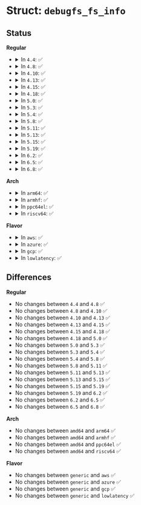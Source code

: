 # Struct: <code>debugfs_fs_info</code>

## Status
<b>Regular</b>
<ul>
<li>
<details>
<summary>In <code>4.4</code>: ✅</summary>

```c
struct debugfs_fs_info {
    struct debugfs_mount_opts mount_opts;
};
```
</details>
</li>
<li>
<details>
<summary>In <code>4.8</code>: ✅</summary>

```c
struct debugfs_fs_info {
    struct debugfs_mount_opts mount_opts;
};
```
</details>
</li>
<li>
<details>
<summary>In <code>4.10</code>: ✅</summary>

```c
struct debugfs_fs_info {
    struct debugfs_mount_opts mount_opts;
};
```
</details>
</li>
<li>
<details>
<summary>In <code>4.13</code>: ✅</summary>

```c
struct debugfs_fs_info {
    struct debugfs_mount_opts mount_opts;
};
```
</details>
</li>
<li>
<details>
<summary>In <code>4.15</code>: ✅</summary>

```c
struct debugfs_fs_info {
    struct debugfs_mount_opts mount_opts;
};
```
</details>
</li>
<li>
<details>
<summary>In <code>4.18</code>: ✅</summary>

```c
struct debugfs_fs_info {
    struct debugfs_mount_opts mount_opts;
};
```
</details>
</li>
<li>
<details>
<summary>In <code>5.0</code>: ✅</summary>

```c
struct debugfs_fs_info {
    struct debugfs_mount_opts mount_opts;
};
```
</details>
</li>
<li>
<details>
<summary>In <code>5.3</code>: ✅</summary>

```c
struct debugfs_fs_info {
    struct debugfs_mount_opts mount_opts;
};
```
</details>
</li>
<li>
<details>
<summary>In <code>5.4</code>: ✅</summary>

```c
struct debugfs_fs_info {
    struct debugfs_mount_opts mount_opts;
};
```
</details>
</li>
<li>
<details>
<summary>In <code>5.8</code>: ✅</summary>

```c
struct debugfs_fs_info {
    struct debugfs_mount_opts mount_opts;
};
```
</details>
</li>
<li>
<details>
<summary>In <code>5.11</code>: ✅</summary>

```c
struct debugfs_fs_info {
    struct debugfs_mount_opts mount_opts;
};
```
</details>
</li>
<li>
<details>
<summary>In <code>5.13</code>: ✅</summary>

```c
struct debugfs_fs_info {
    struct debugfs_mount_opts mount_opts;
};
```
</details>
</li>
<li>
<details>
<summary>In <code>5.15</code>: ✅</summary>

```c
struct debugfs_fs_info {
    struct debugfs_mount_opts mount_opts;
};
```
</details>
</li>
<li>
<details>
<summary>In <code>5.19</code>: ✅</summary>

```c
struct debugfs_fs_info {
    struct debugfs_mount_opts mount_opts;
};
```
</details>
</li>
<li>
<details>
<summary>In <code>6.2</code>: ✅</summary>

```c
struct debugfs_fs_info {
    struct debugfs_mount_opts mount_opts;
};
```
</details>
</li>
<li>
<details>
<summary>In <code>6.5</code>: ✅</summary>

```c
struct debugfs_fs_info {
    struct debugfs_mount_opts mount_opts;
};
```
</details>
</li>
<li>
<details>
<summary>In <code>6.8</code>: ✅</summary>

```c
struct debugfs_fs_info {
    struct debugfs_mount_opts mount_opts;
};
```
</details>
</li>
</ul>
<b>Arch</b>
<ul>
<li>
<details>
<summary>In <code>arm64</code>: ✅</summary>

```c
struct debugfs_fs_info {
    struct debugfs_mount_opts mount_opts;
};
```
</details>
</li>
<li>
<details>
<summary>In <code>armhf</code>: ✅</summary>

```c
struct debugfs_fs_info {
    struct debugfs_mount_opts mount_opts;
};
```
</details>
</li>
<li>
<details>
<summary>In <code>ppc64el</code>: ✅</summary>

```c
struct debugfs_fs_info {
    struct debugfs_mount_opts mount_opts;
};
```
</details>
</li>
<li>
<details>
<summary>In <code>riscv64</code>: ✅</summary>

```c
struct debugfs_fs_info {
    struct debugfs_mount_opts mount_opts;
};
```
</details>
</li>
</ul>
<b>Flavor</b>
<ul>
<li>
<details>
<summary>In <code>aws</code>: ✅</summary>

```c
struct debugfs_fs_info {
    struct debugfs_mount_opts mount_opts;
};
```
</details>
</li>
<li>
<details>
<summary>In <code>azure</code>: ✅</summary>

```c
struct debugfs_fs_info {
    struct debugfs_mount_opts mount_opts;
};
```
</details>
</li>
<li>
<details>
<summary>In <code>gcp</code>: ✅</summary>

```c
struct debugfs_fs_info {
    struct debugfs_mount_opts mount_opts;
};
```
</details>
</li>
<li>
<details>
<summary>In <code>lowlatency</code>: ✅</summary>

```c
struct debugfs_fs_info {
    struct debugfs_mount_opts mount_opts;
};
```
</details>
</li>
</ul>

## Differences
<b>Regular</b>
<ul>
<li>
No changes between <code>4.4</code> and <code>4.8</code> ✅
</li>
<li>
No changes between <code>4.8</code> and <code>4.10</code> ✅
</li>
<li>
No changes between <code>4.10</code> and <code>4.13</code> ✅
</li>
<li>
No changes between <code>4.13</code> and <code>4.15</code> ✅
</li>
<li>
No changes between <code>4.15</code> and <code>4.18</code> ✅
</li>
<li>
No changes between <code>4.18</code> and <code>5.0</code> ✅
</li>
<li>
No changes between <code>5.0</code> and <code>5.3</code> ✅
</li>
<li>
No changes between <code>5.3</code> and <code>5.4</code> ✅
</li>
<li>
No changes between <code>5.4</code> and <code>5.8</code> ✅
</li>
<li>
No changes between <code>5.8</code> and <code>5.11</code> ✅
</li>
<li>
No changes between <code>5.11</code> and <code>5.13</code> ✅
</li>
<li>
No changes between <code>5.13</code> and <code>5.15</code> ✅
</li>
<li>
No changes between <code>5.15</code> and <code>5.19</code> ✅
</li>
<li>
No changes between <code>5.19</code> and <code>6.2</code> ✅
</li>
<li>
No changes between <code>6.2</code> and <code>6.5</code> ✅
</li>
<li>
No changes between <code>6.5</code> and <code>6.8</code> ✅
</li>
</ul>
<b>Arch</b>
<ul>
<li>
No changes between <code>amd64</code> and <code>arm64</code> ✅
</li>
<li>
No changes between <code>amd64</code> and <code>armhf</code> ✅
</li>
<li>
No changes between <code>amd64</code> and <code>ppc64el</code> ✅
</li>
<li>
No changes between <code>amd64</code> and <code>riscv64</code> ✅
</li>
</ul>
<b>Flavor</b>
<ul>
<li>
No changes between <code>generic</code> and <code>aws</code> ✅
</li>
<li>
No changes between <code>generic</code> and <code>azure</code> ✅
</li>
<li>
No changes between <code>generic</code> and <code>gcp</code> ✅
</li>
<li>
No changes between <code>generic</code> and <code>lowlatency</code> ✅
</li>
</ul>
